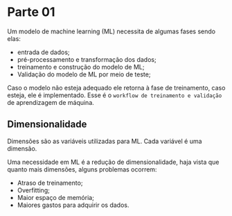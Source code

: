# Parte 01

Um modelo de machine learning (ML) necessita de algumas fases sendo elas:

- entrada de dados;
- pré-processamento e transformação dos dados;
- treinamento e construção do modelo de ML;
- Validação do modelo de ML por meio de teste;

Caso o modelo não esteja adequado ele retorna à fase de treinamento, caso esteja, ele é implementado. Esse é o `workflow de treinamento e validação` de aprendizagem de máquina.

## Dimensionalidade

Dimensões são as variáveis utilizadas para ML. Cada variável é uma dimensão.

Uma necessidade em ML é a redução de dimensionalidade, haja vista que quanto mais dimensões, alguns problemas ocorrem:

- Atraso de treinamento;
- Overfitting;
- Maior espaço de memória;
- Maiores gastos para adquirir os dados.

